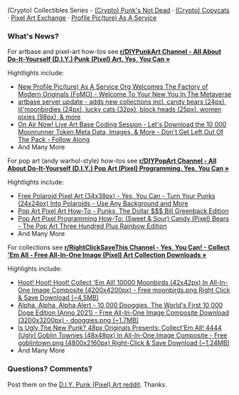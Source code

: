 (Crypto) Collectibles Series -  [(Crypto) Punk's Not Dead](https://github.com/cryptopunksnotdead) · [(Crypto) Copycats](https://github.com/cryptocopycats) · [Pixel Art Exchange](https://github.com/pixelartexchange) · [Profile Pic(ture) As A Service](https://github.com/profilepic)

### What's News?  

For artbase and pixel-art how-tos see [**r/DIYPunkArt Channel - All About Do-It-Yourself (D.I.Y.) Punk (Pixel) Art. Yes, You Can »**](https://old.reddit.com/r/DIYPunkArt/)

Hightlights include:

- [New Profile Pic(ture) As A Service Org Welcomes The Factory of Modern Originals (FoMO) - Welcome To Your New You In The Metaverse](https://old.reddit.com/r/DIYPunkArt/comments/vnitoo/new_profile_picture_as_a_service_org_welcomes_the/)
- [artbase server update - adds new collections incl. candy bears (24px), lil'moonbirdies (24px), lucky cats (32px), block heads (25px), women pixies (98px), & more](https://old.reddit.com/r/DIYPunkArt/comments/vidhym/artbase_server_update_adds_new_collections_incl/)
- [On Air Now! Live Art Base Coding Session - Let's Download the 10 000 Moonrunner Token Meta Data, Images, & More - Don't Get Left Out Of The Pack - Follow Along](https://old.reddit.com/r/DIYPunkArt/comments/vkz1fx/on_air_now_live_art_base_coding_session_lets/)
- And Many More

For pop art (andy warhol-style) how-tos see [**r/DIYPopArt Channel - All About Do-It-Yourself (D.I.Y.) Pop Art (Pixel) Programming. Yes, You Can »**](https://old.reddit.com/r/DIYPopArt/)

Hightlights include:

- [Free Polaroid Pixel Art (34x38px) - Yes, You Can - Turn Your Punks (24x24px) Into Polaroids - Use Any Background and More](https://old.reddit.com/r/DIYPopArt/comments/vrboat/free_polaroid_pixel_art_34x38px_yes_you_can_turn/)
- [Pop Art Pixel Art How-To - Punks, The Dollar $$$ Bill Greenback Edition](https://old.reddit.com/r/DIYPopArt/comments/vrbvhw/pop_art_pixel_art_howto_punks_the_dollar_bill/)
- [Pop Art Pixel Programming How-To: (Sweet & Sour) Candy (Pixel) Bears - The Pop Art Three Hundred Plus Rainbow Edition](https://old.reddit.com/r/DIYPopArt/comments/vrciit/pop_art_pixel_programming_howto_sweet_sour_candy/)
- And Many More

For collections see [**r/RightClickSaveThis Channel - Yes, You Can! - Collect 'Em All - Free All-In-One Image (Pixel) Art Collection Downloads »**](https://old.reddit.com/r/RightClickSaveThis/)

Highlights include:

- [Hoot! Hoot! Hoot! Collect 'Em All! 10000 Moonbirds (42x42px) In All-In-One Image Composite (4200x4200px) - Free moonbirds.png Right Click & Save Download (~4.5MB)](https://old.reddit.com/r/RightClickSaveThis/comments/vqbixo/hoot_hoot_hoot_collect_em_all_10000_moonbirds/)
- [Alpha, Alpha, Alpha Alert - 10 000 Dooggies, The World's First 10 000 Doge Edition (Anno 2021) - Free All-In-One Image Composite Download (3200x3200px) - dooggies.png (~1.7MB)](https://old.reddit.com/r/RightClickSaveThis/comments/vqb1r0/alpha_alpha_alpha_alert_10_000_dooggies_the/)
- [Is Ugly The New Punk? 48px Originals Presents: Collect'Em All! 4444 (Ugly) Goblin Townies (48x48px) In All-In-One Image Composite - Free goblintown.png (4800x2160px) Right-Click & Save Download (~1.24MB)](https://old.reddit.com/r/RightClickSaveThis/comments/vpxw71/is_ugly_the_new_punk_48px_originals_presents/)
-  And Many More


### Questions? Comments?

Post them on the [D.I.Y. Punk (Pixel) Art reddit](https://old.reddit.com/r/DIYPunkArt). Thanks.
